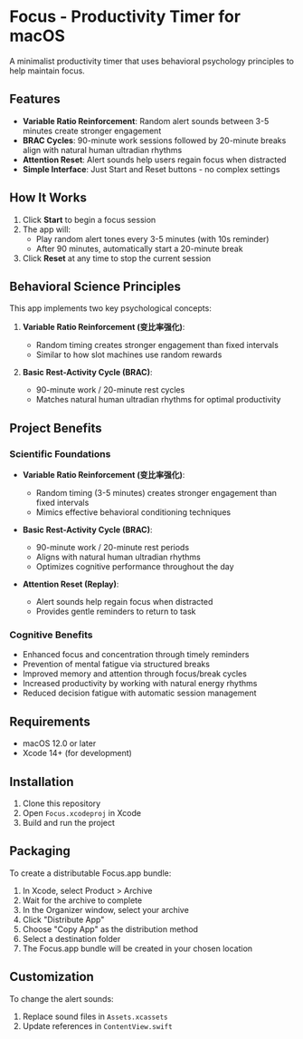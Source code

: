 # Focus - Productivity Timer for macOS

A minimalist productivity timer that uses behavioral psychology principles to help maintain focus.

## Features

- **Variable Ratio Reinforcement**: Random alert sounds between 3-5 minutes create stronger engagement
- **BRAC Cycles**: 90-minute work sessions followed by 20-minute breaks align with natural human ultradian rhythms
- **Attention Reset**: Alert sounds help users regain focus when distracted
- **Simple Interface**: Just Start and Reset buttons - no complex settings

## How It Works

1. Click **Start** to begin a focus session
2. The app will:
   - Play random alert tones every 3-5 minutes (with 10s reminder)
   - After 90 minutes, automatically start a 20-minute break
3. Click **Reset** at any time to stop the current session

## Behavioral Science Principles

This app implements two key psychological concepts:

1. **Variable Ratio Reinforcement (变比率强化)**:
   - Random timing creates stronger engagement than fixed intervals
   - Similar to how slot machines use random rewards

2. **Basic Rest-Activity Cycle (BRAC)**:
   - 90-minute work / 20-minute rest cycles
   - Matches natural human ultradian rhythms for optimal productivity

## Project Benefits

### Scientific Foundations

- **Variable Ratio Reinforcement (变比率强化)**:
  - Random timing (3-5 minutes) creates stronger engagement than fixed intervals
  - Mimics effective behavioral conditioning techniques

- **Basic Rest-Activity Cycle (BRAC)**:
  - 90-minute work / 20-minute rest periods
  - Aligns with natural human ultradian rhythms
  - Optimizes cognitive performance throughout the day

- **Attention Reset (Replay)**:
  - Alert sounds help regain focus when distracted
  - Provides gentle reminders to return to task

### Cognitive Benefits

- Enhanced focus and concentration through timely reminders
- Prevention of mental fatigue via structured breaks
- Improved memory and attention through focus/break cycles
- Increased productivity by working with natural energy rhythms
- Reduced decision fatigue with automatic session management

## Requirements

- macOS 12.0 or later
- Xcode 14+ (for development)

## Installation

1. Clone this repository
2. Open `Focus.xcodeproj` in Xcode
3. Build and run the project

## Packaging

To create a distributable Focus.app bundle:

1. In Xcode, select Product > Archive
2. Wait for the archive to complete
3. In the Organizer window, select your archive
4. Click "Distribute App"
5. Choose "Copy App" as the distribution method
6. Select a destination folder
7. The Focus.app bundle will be created in your chosen location

## Customization

To change the alert sounds:
1. Replace sound files in `Assets.xcassets`
2. Update references in `ContentView.swift`
